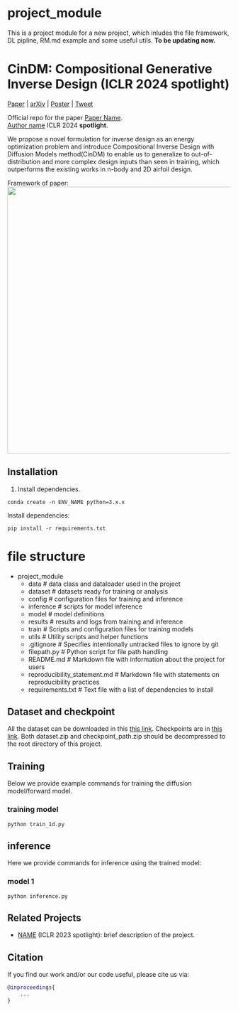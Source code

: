 # project_module
This is a project module for a new project, which inludes the file framework, DL pipline, RM.md example and some useful utils.
**To be updating now.**

# CinDM: Compositional Generative Inverse  Design (ICLR 2024 spotlight)

[Paper](URL) | [arXiv](URL) | [Poster](URL) | [Tweet](URL) 

Official repo for the paper [Paper Name](URL).<br />
[Author name](URL)
ICLR 2024 **spotlight**. 

We propose a novel formulation for inverse design as an energy optimization problem and introduce Compositional Inverse Design with Diffusion Models method(CinDM) to enable us to generalize to out-of-distribution and more complex design inputs than seen in training, which outperforms the existing works in n-body and 2D airfoil design.

Framework of paper:
<a href="url"><img src="/assets/fig1.png" align="center" width="600" ></a>

## Installation


1. Install dependencies.

```code
conda create -n ENV_NAME python=3.x.x
```

Install dependencies:
```code
pip install -r requirements.txt
```

#  file structure
- project_module
  - data                    # data class and dataloader used in the project
  - dataset                 # datasets ready for training or analysis
  - config                  # configuration files for training and inference
  - inference               # scripts for model inference
  - model                   # model definitions
  - results                 # results and logs from training and inference
  - train                   # Scripts and configuration files for training models
  - utils                   # Utility scripts and helper functions
  - .gitignore              # Specifies intentionally untracked files to ignore by git
  - filepath.py             # Python script for file path handling
  - README.md               # Markdown file with information about the project for users
  - reproducibility_statement.md # Markdown file with statements on reproducibility practices
  - requirements.txt        # Text file with a list of dependencies to install


## Dataset and checkpoint

All the dataset can be downloaded in this [this link](URL). Checkpoints are in [this link](URl). Both dataset.zip and checkpoint_path.zip should be decompressed to the root directory of this project.


## Training

Below we provide example commands for training the diffusion model/forward model.

### training model


```code
python train_1d.py 
```


## inference

Here we provide commands for inference using the trained model:

### model 1
```code
python inference.py
```


## Related Projects
  
* [NAME](URL) (ICLR 2023 spotlight): brief description of the project.


## Citation
If you find our work and/or our code useful, please cite us via:

```bibtex
@inproceedings{
    ...
}
```
